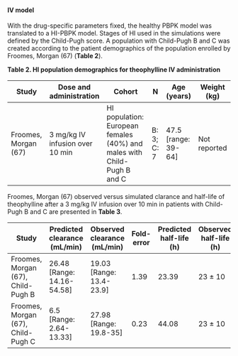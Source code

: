 #### IV model

With the drug-specific parameters fixed, the healthy PBPK model was translated to a HI-PBPK model. Stages of HI used in the simulations were defined by the Child-Pugh score. A population with Child-Pugh B and C was created according to the patient demographics of the population enrolled by Froomes, Morgan (67) (**Table 2**). 

**Table 2. HI population demographics for theophylline IV administration**

| **Study** | **Dose and administration** | **Cohort** | **N** | **Age (years)** | **Weight (kg)** |
|--|--|--|--|--|--|
| Froomes, Morgan (67) | 3 mg/kg IV infusion over 10 min | HI population: European females (40%) and males with Child-Pugh B and C | B: 3; C: 7 | 47.5 [range: 39-64] | Not reported |

Froomes, Morgan (67) observed versus simulated clarance and half-life of theophylline after a 3 mg/kg IV infusion over 10 min in patients with Child-Pugh B and C are presented in **Table 3**. 

| **Study** | **Predicted clearance (mL/min)** | **Observed clearance (mL/min)** | **Fold-error** | **Predicted half-life (h)** | **Observed half-life (h)** | **Fold-error** |
|--|--|--|--|--|--|--|
| Froomes, Morgan (67), Child-Pugh B | 26.48 [Range: 14.16-54.58] | 19.03 [Range: 13.4-23.9] | 1.39 | 23.39 | 23 ± 10 | 1.02 |
| Froomes, Morgan (67), Child-Pugh C | 6.5 [Range: 2.64-13.33] | 27.98 [Range: 19.8-35] | 0.23 | 44.08 | 23 ± 10 | 1.92 |